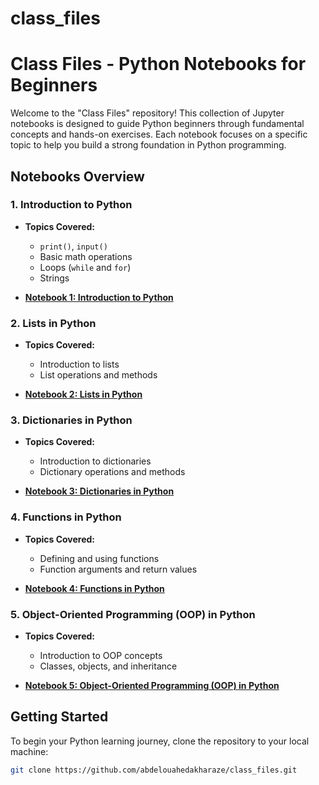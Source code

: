 # class_files

# Class Files - Python Notebooks for Beginners

Welcome to the "Class Files" repository! This collection of Jupyter notebooks is designed to guide Python beginners through fundamental concepts and hands-on exercises. Each notebook focuses on a specific topic to help you build a strong foundation in Python programming.

## Notebooks Overview

### 1. Introduction to Python
- **Topics Covered:**
  - `print()`, `input()`
  - Basic math operations
  - Loops (`while` and `for`)
  - Strings
  
- **[Notebook 1: Introduction to Python](01_Introduction_to_Python.ipynb)**

### 2. Lists in Python
- **Topics Covered:**
  - Introduction to lists
  - List operations and methods

- **[Notebook 2: Lists in Python](02_Lists_in_Python.ipynb)**

### 3. Dictionaries in Python
- **Topics Covered:**
  - Introduction to dictionaries
  - Dictionary operations and methods

- **[Notebook 3: Dictionaries in Python](03_Dictionaries_in_Python.ipynb)**

### 4. Functions in Python
- **Topics Covered:**
  - Defining and using functions
  - Function arguments and return values

- **[Notebook 4: Functions in Python](04_Functions_in_Python.ipynb)**

### 5. Object-Oriented Programming (OOP) in Python
- **Topics Covered:**
  - Introduction to OOP concepts
  - Classes, objects, and inheritance

- **[Notebook 5: Object-Oriented Programming (OOP) in Python](05_OOP_in_Python.ipynb)**

## Getting Started

To begin your Python learning journey, clone the repository to your local machine:

```bash
git clone https://github.com/abdelouahedakharaze/class_files.git

